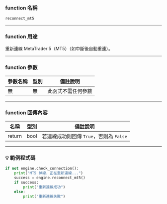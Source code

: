 ### function 名稱

`reconnect_mt5`

---

### function 用途

重新連線 MetaTrader 5（MT5）（如中斷後自動重連）。

---

### function 參數

| 參數名稱 | 型別 | 備註說明     |
|----------|------|--------------|
| 無       | 無   | 此函式不需任何參數 |

---

### function 回傳內容

| 名稱   | 型別 | 備註說明                                |
|--------|------|-------------------------------------------|
| return | bool | 若連線成功則回傳 `True`，否則為 `False` |

---

### 💡 範例程式碼

```python
if not engine.check_connection():
    print("MT5 掉線，正在重新連線...")
    success = engine.reconnect_mt5()
    if success:
        print("重新連線成功")
    else:
        print("重新連線失敗")